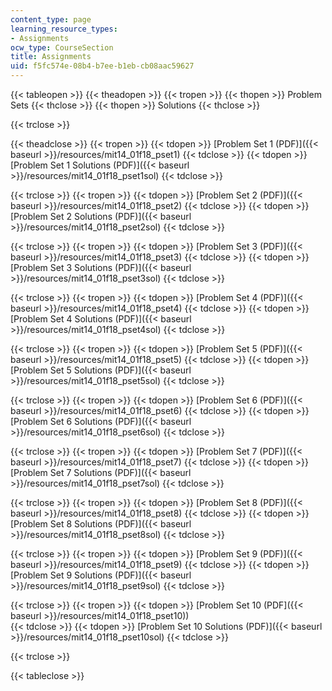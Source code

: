 ```yaml
---
content_type: page
learning_resource_types:
- Assignments
ocw_type: CourseSection
title: Assignments
uid: f5fc574e-08b4-b7ee-b1eb-cb08aac59627
---
```


{{< tableopen >}}
{{< theadopen >}}
{{< tropen >}}
{{< thopen >}}
Problem Sets
{{< thclose >}}
{{< thopen >}}
Solutions
{{< thclose >}}

{{< trclose >}}

{{< theadclose >}}
{{< tropen >}}
{{< tdopen >}}
[Problem Set 1 (PDF)]({{< baseurl >}}/resources/mit14_01f18_pset1)
{{< tdclose >}}
{{< tdopen >}}
[Problem Set 1 Solutions (PDF)]({{< baseurl >}}/resources/mit14_01f18_pset1sol)
{{< tdclose >}}

{{< trclose >}}
{{< tropen >}}
{{< tdopen >}}
 [Problem Set 2 (PDF)]({{< baseurl >}}/resources/mit14_01f18_pset2) 
{{< tdclose >}}
{{< tdopen >}}
 [Problem Set 2 Solutions (PDF)]({{< baseurl >}}/resources/mit14_01f18_pset2sol) 
{{< tdclose >}}

{{< trclose >}}
{{< tropen >}}
{{< tdopen >}}
﻿[Problem Set 3 (PDF)]({{< baseurl >}}/resources/mit14_01f18_pset3) 
{{< tdclose >}}
{{< tdopen >}}
 [Problem Set 3 Solutions (PDF)]({{< baseurl >}}/resources/mit14_01f18_pset3sol) 
{{< tdclose >}}

{{< trclose >}}
{{< tropen >}}
{{< tdopen >}}
﻿[Problem Set 4 (PDF)]({{< baseurl >}}/resources/mit14_01f18_pset4) 
{{< tdclose >}}
{{< tdopen >}}
 [Problem Set 4 Solutions (PDF)]({{< baseurl >}}/resources/mit14_01f18_pset4sol) 
{{< tdclose >}}

{{< trclose >}}
{{< tropen >}}
{{< tdopen >}}
﻿[Problem Set 5 (PDF)]({{< baseurl >}}/resources/mit14_01f18_pset5) 
{{< tdclose >}}
{{< tdopen >}}
 [Problem Set 5 Solutions (PDF)]({{< baseurl >}}/resources/mit14_01f18_pset5sol) 
{{< tdclose >}}

{{< trclose >}}
{{< tropen >}}
{{< tdopen >}}
 [Problem Set 6 (PDF)]({{< baseurl >}}/resources/mit14_01f18_pset6) 
{{< tdclose >}}
{{< tdopen >}}
﻿[Problem Set 6 Solutions (PDF)]({{< baseurl >}}/resources/mit14_01f18_pset6sol) 
{{< tdclose >}}

{{< trclose >}}
{{< tropen >}}
{{< tdopen >}}
 [Problem Set 7 (PDF)]({{< baseurl >}}/resources/mit14_01f18_pset7) 
{{< tdclose >}}
{{< tdopen >}}
 [Problem Set 7 Solutions (PDF)]({{< baseurl >}}/resources/mit14_01f18_pset7sol) 
{{< tdclose >}}

{{< trclose >}}
{{< tropen >}}
{{< tdopen >}}
﻿[Problem Set 8 (PDF)]({{< baseurl >}}/resources/mit14_01f18_pset8) 
{{< tdclose >}}
{{< tdopen >}}
 [Problem Set 8 Solutions (PDF)]({{< baseurl >}}/resources/mit14_01f18_pset8sol) 
{{< tdclose >}}

{{< trclose >}}
{{< tropen >}}
{{< tdopen >}}
 [Problem Set 9 (PDF)]({{< baseurl >}}/resources/mit14_01f18_pset9) 
{{< tdclose >}}
{{< tdopen >}}
﻿[Problem Set 9 Solutions (PDF)]({{< baseurl >}}/resources/mit14_01f18_pset9sol) 
{{< tdclose >}}

{{< trclose >}}
{{< tropen >}}
{{< tdopen >}}
﻿[Problem Set 10 (PDF]({{< baseurl >}}/resources/mit14_01f18_pset10))  
{{< tdclose >}}
{{< tdopen >}}
﻿[Problem Set 10 Solutions (PDF)]({{< baseurl >}}/resources/mit14_01f18_pset10sol) 
{{< tdclose >}}

{{< trclose >}}

{{< tableclose >}}